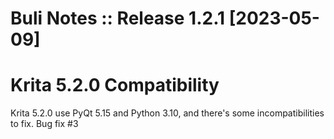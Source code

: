 # Buli Notes :: Release 1.2.1 [2023-05-09]

# Krita 5.2.0 Compatibility

Krita 5.2.0 use PyQt 5.15 and Python 3.10, and there's some incompatibilities to fix.
Bug fix #3



